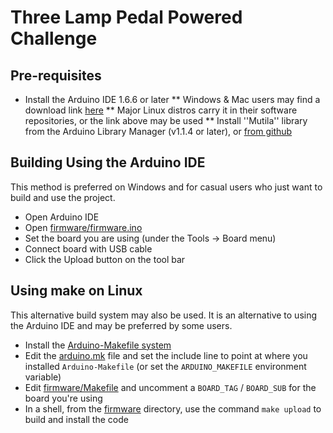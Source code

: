 # Three Lamp Pedal Powered Challenge

## Pre-requisites

* Install the Arduino IDE 1.6.6 or later
** Windows & Mac users may find a download link [here](https://www.arduino.cc/en/Main/Software)
** Major Linux distros carry it in their software repositories, or the link above may be used
** Install ''Mutila'' library from the Arduino Library Manager (v1.1.4 or later), or [from github](https://github.com/matthewg42/Mutila)

## Building Using the Arduino IDE

This method is preferred on Windows and for casual users who just want to build and use the project.

* Open Arduino IDE 
* Open [firmware/firmware.ino](firmware/firmware.ino)
* Set the board you are using (under the Tools -> Board menu)
* Connect board with USB cable 
* Click the Upload button on the tool bar

## Using make on Linux

This alternative build system may also be used. It is an alternative to using the Arduino IDE and may be preferred by some users. 

* Install the [Arduino-Makefile system](https://github.com/sudar/Arduino-Makefile)
* Edit the [arduino.mk](arduino.mk) file and set the include line to point at where you installed `Arduino-Makefile` (or set the `ARDUINO_MAKEFILE` environment variable)
* Edit [firmware/Makefile](firmware/Makefile) and uncomment a `BOARD_TAG` / `BOARD_SUB` for the board you're using
* In a shell, from the [firmware](firmware) directory, use the command `make upload` to build and install the code

